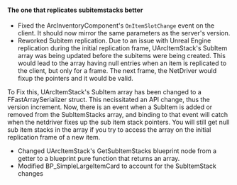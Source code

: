 #### The one that replicates subitemstacks better

* Fixed the ArcInventoryComponent's `OnItemSlotChange` event on the client.  It should now mirror the same parameters as the server's version.
* Reworked Subitem replication.  Due to an issue with Unreal Engine replication during the initial replication frame, UArcItemStack's SubItem array was being updated before the subitems were being created.  This would lead to the array having null entries when an item is replicated to the client, but only for a frame.  The next frame, the NetDriver would fixup the pointers and it would be valid.  

To Fix this, UArcItemStack's SubItem array has been changed to a FFastArraySerializer struct.  This necissitated an API change, thus the version increment.  Now, there is an event when a SubItem is added or removed from the SubItemStacks array, and binding to that event will catch when the netdriver fixes up the sub item stack pointers.  You will still get null sub item stacks in the array if you try to access the array on the initial replication frame of a new item.

* Changed UArcItemStack's GetSubItemStacks blueprint node from a getter to a blueprint pure function that returns an array.
* Modified BP_SimpleLargeItemCard to account for the SubItemStack changes


